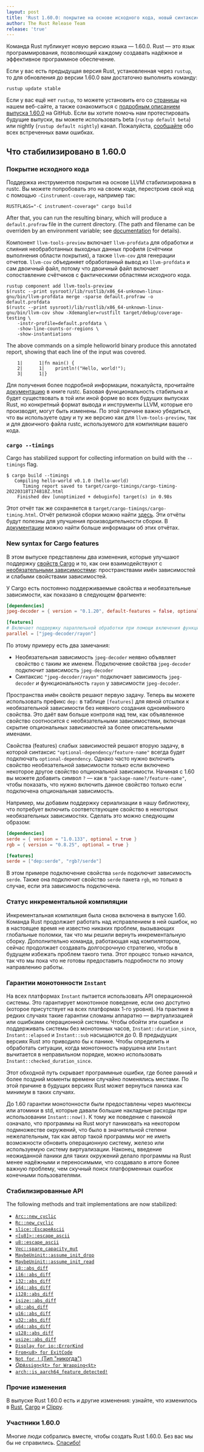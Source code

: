 ```yaml
---
layout: post
title: 'Rust 1.60.0: покрытие на основе исходного кода, новый синтаксис механизма условной компиляции в Cargo, инкрементальная компиляция и гарантии монотонности Instant'
author: The Rust Release Team
release: 'true'
---
```


Команда Rust публикует новую версию языка — 1.60.0. Rust — это язык программирования, позволяющий каждому создавать надёжное и эффективное программное обеспечение.

Если у вас есть предыдущая версия Rust, установленная через <code>rustup</code>, то для обновления до версии 1.60.0 вам достаточно выполнить команду:

```console
rustup update stable
```

Если у вас ещё нет `rustup`, то можете установить его со [страницы](https://www.rust-lang.org/install.html) на нашем веб-сайте, а также ознакомиться с [подробным описанием выпуска 1.60.0](https://github.com/rust-lang/rust/blob/master/RELEASES.md#version-1600-2022-04-07) на GitHub. Если вы хотите помочь нам протестировать будущие выпуски, вы можете использовать beta (`rustup default beta`) или nightly (`rustup default nightly`) канал. Пожалуйста, [сообщайте](https://github.com/rust-lang/rust/issues/new/choose) обо всех встреченных вами ошибках.

## Что стабилизировано в 1.60.0

### Покрытие исходного кода

Поддержка инструментов покрытия на основе LLVM стабилизирована в rustc. Вы можете попробовать это на своем коде, перестроив свой код с помощью `-Cinstrument-coverage`, например так:

```shell=
RUSTFLAGS="-C instrument-coverage" cargo build
```

After that, you can run the resulting binary, which will produce a `default.profraw` file in the current directory. (The path and filename can be overriden by an environment variable; see [documentation](https://doc.rust-lang.org/stable/rustc/instrument-coverage.html#running-the-instrumented-binary-to-generate-raw-coverage-profiling-data) for details).

Компонент `llvm-tools-preview` включает `llvm-profdata` для обработки и слияния необработанных выходных данных профиля (счётчики выполнения области покрытия), а также `llvm-cov` для генерации отчетов. `llvm-cov` объединяет обработанный вывод из `llvm-profdata` и сам двоичный файл, потому что двоичный файл включает сопоставление счётчиков с фактическими областями исходного кода.

```shell=
rustup component add llvm-tools-preview
$(rustc --print sysroot)/lib/rustlib/x86_64-unknown-linux-gnu/bin/llvm-profdata merge -sparse default.profraw -o default.profdata
$(rustc --print sysroot)/lib/rustlib/x86_64-unknown-linux-gnu/bin/llvm-cov show -Xdemangler=rustfilt target/debug/coverage-testing \
    -instr-profile=default.profdata \
    -show-line-counts-or-regions \
    -show-instantiations
```

The above commands on a simple helloworld binary produce this annotated report, showing that each line of the input was covered.

```
    1|      1|fn main() {
    2|      1|    println!("Hello, world!");
    3|      1|}
```

Для получения более подробной информации, пожалуйста, прочитайте [документацию](https://doc.rust-lang.org/rustc/instrument-coverage.html) в книге rustc. Базовая функциональность стабильна и будет существовать в той или иной форме во всех будущих выпусках Rust, но конкретный формат вывода и инструменты LLVM, которые его производят, могут быть изменены. По этой причине важно убедиться, что вы используете одну и ту же версию как для `llvm-tools-preview`, так и для двоичного файла rustc, используемого для компиляции вашего кода.

### `cargo --timings`

Cargo has stabilized support for collecting information on build with the `--timings` flag.

```shell
$ cargo build --timings
   Compiling hello-world v0.1.0 (hello-world)
      Timing report saved to target/cargo-timings/cargo-timing-20220318T174818Z.html
    Finished dev [unoptimized + debuginfo] target(s) in 0.98s
```

Этот отчёт так же сохраняется в `target/cargo-timings/cargo-timing.html`. Отчёт релизной сборки можно найти [здесь](/images/2022-04-07-timing.html). Эти отчёты будут полезны для улучшения производительности сборки. В [документации](https://doc.rust-lang.org/nightly/cargo/reference/timings.html) можно найти больше информации об этих отчётах.

### New syntax for Cargo features

В этом выпуске представлены два изменения, которые улучшают поддержку [свойств Cargo](https://doc.rust-lang.org/cargo/reference/features.html) и то, как они взаимодействуют с [необязательными зависимостями](https://doc.rust-lang.org/cargo/reference/features.html#optional-dependencies): пространствами имён зависимостей и слабыми свойствами зависимостей.

У Cargo есть постоянно поддерживаемые свойства и необязательные зависимости, как показано в следующем фрагменте:

```toml
[dependencies]
jpeg-decoder = { version = "0.1.20", default-features = false, optional = true }

[features]
# Включает поддержку параллельной обработки при помощи включения функциональности "rayon" у jpeg-decoder.
parallel = ["jpeg-decoder/rayon"]
```

По этому примеру есть два замечания:

- Необязательная зависимость `jpeg-decoder` неявно объявляет свойство с таким же именем. Подключение свойства `jpeg-decoder` подключит зависимость `jpeg-decoder`
- Синтаксис `"jpeg-decoder/rayon"` подключает зависимость `jpeg-decoder` *и* функциональность `rayon` у зависимости `jpeg-decoder`.

Пространства имён свойств решают первую задачу. Теперь вы можете использовать префикс `dep:` в таблице `[features]` для явной отсылки к необязательной зависимости без неявного создания одноимённого свойства. Это даёт вам больше контроля над тем, как объявленное свойство соотносится с необязательными зависимостями, включая скрытие опциональных зависимостей за более описательными именами.

Свойства (features) слабых зависимостей решают вторую задачу, в которой синтаксис `"optional-dependency/feature-name"` всегда будет подключать `optional-dependency`. Однако часто нужно включить свойство необязательной зависимости *только* если включено некоторое другое свойство опциональной зависимости. Начиная с 1.60 вы можете добавить символ `?` — как в `"package-name?/feature-name"`, чтобы показать, что нужно включить данное свойство только если подключена опциональная зависимость.

Например, мы добавим поддержку сериализации в нашу библиотеку, что потребует включить соответствующее свойство в некоторых необязательных зависимостях. Сделать это можно следующим образом:

```toml
[dependencies]
serde = { version = "1.0.133", optional = true }
rgb = { version = "0.8.25", optional = true }

[features]
serde = ["dep:serde", "rgb?/serde"]
```

В этом примере подключение свойства `serde` подключит зависимость `serde`. Также она подключит свойство `serde` пакета `rgb`, но только в случае, если эта зависимость подключена.

### Статус инкрементальной компиляции

Инкрементальная компиляция была снова включена в выпуске 1.60. Команда Rust продолжает работать над исправлением в ней ошибок, но в настоящее время не известно никаких проблем, вызывающих глобальные поломки, так что мы решили вернуть инкрементальную сборку. Дополнительно команда, работающая над компилятором, сейчас продолжает создавать долгосрочную стратегию, чтобы в будущем избежать проблем такого типа. Этот процесс только начался, так что мы пока что не готовы предоставить подробности по этому направлению работы.

### Гарантии монотонности `Instant`

На всех платформах `Instant` пытается использовать API операционной системы. Это гарантирует монотонное поведение, если оно доступно (которое присутствует на всех платформах 1-го уровня). На практике в редких случаях такие гарантии сломаны аппаратно — виртуализацией или ошибками операционной системы. Чтобы обойти эти ошибки и поддерживать системы без монотонных часов, `Instant::duration_since`, `Instant::elapsed` и `Instant::sub` насыщаются до 0. В предыдущих версиях Rust это приводило бы к панике. Чтобы определить и обработать ситуации, когда монотонность нарушена или `Instant` вычитается в неправильном порядке, можно использовать `Instant::checked_duration_since`.

Этот обходной путь скрывает программные ошибки, где более ранний и более поздний моменты времени случайно поменялись местами. По этой причине в будущих версиях Rust может вернуться паника как минимум в таких случаях.

До 1.60 гарантии монотонности были предоставлены через мьютексы или атомики в std, которые давали большие накладные расходы при использовании `Instant::now()`. К тому же поведение с паникой означало, что программы на Rust могут паниковать на некотором подмножестве окружений, что было в значительной степени нежелательным, так как автор такой программы мог не иметь возможности обновить операционную систему, железо или используемую систему виртуализации. Наконец, введение неожиданной паники для таких окружений делало программы на Rust менее надёжными и переносимыми, что создавало в итоге более важную проблему, чем скучный поиск платформенных ошибок конечными пользователями.

### Стабилизированные API

The following methods and trait implementations are now stabilized:

- [`Arc::new_cyclic`](https://doc.rust-lang.org/stable/std/sync/struct.Arc.html#method.new_cyclic)
- [`Rc::new_cyclic`](https://doc.rust-lang.org/stable/std/rc/struct.Rc.html#method.new_cyclic)
- [`slice::EscapeAscii`](https://doc.rust-lang.org/stable/std/slice/struct.EscapeAscii.html)
- [`<[u8]>::escape_ascii`](https://doc.rust-lang.org/stable/std/primitive.slice.html#method.escape_ascii)
- [`u8::escape_ascii`](https://doc.rust-lang.org/stable/std/primitive.u8.html#method.escape_ascii)
- [`Vec::spare_capacity_mut`](https://doc.rust-lang.org/stable/std/vec/struct.Vec.html#method.spare_capacity_mut)
- [`MaybeUninit::assume_init_drop`](https://doc.rust-lang.org/stable/std/mem/union.MaybeUninit.html#method.assume_init_drop)
- [`MaybeUninit::assume_init_read`](https://doc.rust-lang.org/stable/std/mem/union.MaybeUninit.html#method.assume_init_read)
- [`i8::abs_diff`](https://doc.rust-lang.org/stable/std/primitive.i8.html#method.abs_diff)
- [`i16::abs_diff`](https://doc.rust-lang.org/stable/std/primitive.i16.html#method.abs_diff)
- [`i32::abs_diff`](https://doc.rust-lang.org/stable/std/primitive.i32.html#method.abs_diff)
- [`i64::abs_diff`](https://doc.rust-lang.org/stable/std/primitive.i64.html#method.abs_diff)
- [`i128::abs_diff`](https://doc.rust-lang.org/stable/std/primitive.i128.html#method.abs_diff)
- [`isize::abs_diff`](https://doc.rust-lang.org/stable/std/primitive.isize.html#method.abs_diff)
- [`u8::abs_diff`](https://doc.rust-lang.org/stable/std/primitive.u8.html#method.abs_diff)
- [`u16::abs_diff`](https://doc.rust-lang.org/stable/std/primitive.u16.html#method.abs_diff)
- [`u32::abs_diff`](https://doc.rust-lang.org/stable/std/primitive.u32.html#method.abs_diff)
- [`u64::abs_diff`](https://doc.rust-lang.org/stable/std/primitive.u64.html#method.abs_diff)
- [`u128::abs_diff`](https://doc.rust-lang.org/stable/std/primitive.u128.html#method.abs_diff)
- [`usize::abs_diff`](https://doc.rust-lang.org/stable/std/primitive.usize.html#method.abs_diff)
- [`Display for io::ErrorKind`](https://doc.rust-lang.org/stable/std/io/enum.ErrorKind.html#impl-Display)
- [`From<u8> for ExitCode`](https://doc.rust-lang.org/stable/std/process/struct.ExitCode.html#impl-From%3Cu8%3E)
- [`Not for !` (Тип "никогда")](https://doc.rust-lang.org/stable/std/primitive.never.html#impl-Not)
- [*Op*`Assign<$t> for Wrapping<$t>`](https://doc.rust-lang.org/stable/std/num/struct.Wrapping.html#trait-implementations)
- [`arch::is_aarch64_feature_detected!`](https://doc.rust-lang.org/stable/std/arch/macro.is_aarch64_feature_detected.html)

### Прочие изменения

В выпуске Rust 1.60.0 есть и другие изменения: узнайте, что изменилось в [Rust](https://github.com/rust-lang/rust/blob/master/RELEASES.md#version-1600-2022-04-07), [Cargo](https://github.com/rust-lang/cargo/blob/master/CHANGELOG.md#cargo-160-2022-04-07) и [Clippy](https://github.com/rust-lang/rust-clippy/blob/master/CHANGELOG.md#rust-160).

### Участники 1.60.0

Многие люди собрались вместе, чтобы создать Rust 1.60.0. Без вас мы бы не справились. [Спасибо!](https://thanks.rust-lang.org/rust/1.60.0/)
